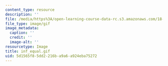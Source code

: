 ```yaml
---
content_type: resource
description: ''
file: /media/https%3A/open-learning-course-data-rc.s3.amazonaws.com/18-013a-calculus-with-applications-spring-2005/5d1565f85dd2216ba9a6a924eba75272_inf_equal.gif
file_type: image/gif
image_metadata:
  caption: ''
  credit: ''
  image-alt: ''
resourcetype: Image
title: inf_equal.gif
uid: 5d1565f8-5dd2-216b-a9a6-a924eba75272
---
```

